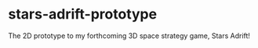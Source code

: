 # stars-adrift-prototype
 
The 2D prototype to my forthcoming 3D space strategy game, Stars Adrift!
